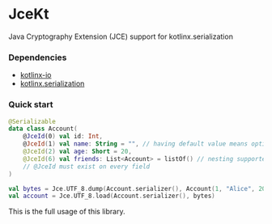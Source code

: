 # JceKt
Java Cryptography Extension (JCE) support for kotlinx.serialization

### Dependencies
- [kotlinx-io](https://github.com/kotlin/kotlinx-io)
- [kotlinx.serialization](https://github.com/kotlin/kotlinx.serialization)

### Quick start

```kotlin
@Serializable
data class Account(
    @JceId(0) val id: Int, 
    @JceId(1) val name: String = "", // having default value means optional
    @JceId(2) val age: Short = 20,
    @JceId(6) val friends: List<Account> = listOf() // nesting supported
    // @JceId must exist on every field
)

val bytes = Jce.UTF_8.dump(Account.serializer(), Account(1, "Alice", 20, listOf(Account(2, "Bob", 22))))
val account = Jce.UTF_8.load(Account.serializer(), bytes)
```

This is the full usage of this library.